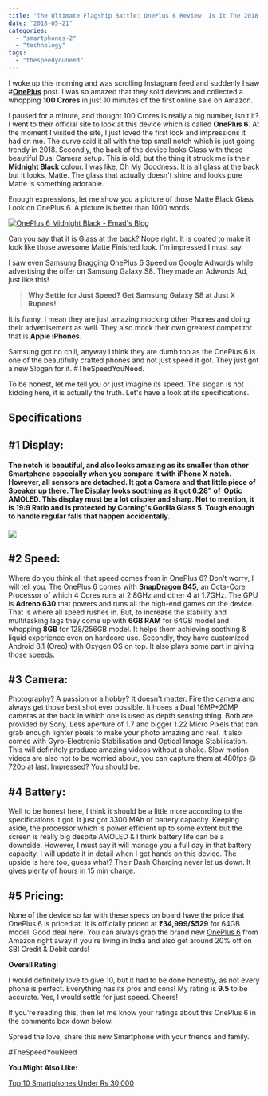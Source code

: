```yaml
---
title: "The Ultimate Flagship Battle: OnePlus 6 Review! Is It The 2018 Killer Smartphone?"
date: "2018-05-21"
categories: 
  - "smartphones-2"
  - "technology"
tags: 
  - "thespeedyouneed"
---
```


I woke up this morning and was scrolling Instagram feed and suddenly I saw #**[OnePlus](http://instagram.com/oneplus_india)** post. I was so amazed that they sold devices and collected a whopping **100 Crores** in just 10 minutes of the first online sale on Amazon.

  
I paused for a minute, and thought 100 Crores is really a big number, isn't it? I went to their official site to look at this device which is called **OnePlus 6**. At the moment I visited the site, I just loved the first look and impressions it had on me. The curve said it all with the top small notch which is just going trendy in 2018. Secondly, the back of the device looks Glass with those beautiful Dual Camera setup. This is old, but the thing it struck me is their **Midnight Black** colour. I was like, Oh My Goodness. It is all glass at the back but it looks, Matte. The glass that actually doesn't shine and looks pure Matte is something adorable.

Enough expressions, let me show you a picture of those Matte Black Glass Look on OnePlus 6. A picture is better than 1000 words.

[![OnePlus 6 Midnight Black - Emad's Blog](/posts/2018/05/images/download.jpg "Picture Courtesy: PhoneArena")](https://1.bp.blogspot.com/-k-Ug-SARyfk/WwNECeMYHMI/AAAAAAAAQq8/vcb6ffFot5wYSF3WArmWqKK5eu-i9nR6wCLcBGAs/s1600/download.jpg)

Can you say that it is Glass at the back? Nope right. It is coated to make it look like those awesome Matte Finished look. I'm impressed I must say.

I saw even Samsung Bragging OnePlus 6 Speed on Google Adwords while advertising the offer on Samsung Galaxy S8. They made an Adwords Ad, just like this!

> **Why Settle for Just Speed? Get Samsung Galaxy S8 at Just X Rupees!**

It is funny, I mean they are just amazing mocking other Phones and doing their advertisement as well. They also mock their own greatest competitor that is **Apple iPhones.**

Samsung got no chill, anyway I think they are dumb too as the OnePlus 6 is one of the beautifully crafted phones and not just speed it got. They just got a new Slogan for it. #TheSpeedYouNeed.

To be honest, let me tell you or just imagine its speed. The slogan is not kidding here, it is actually the truth. Let's have a look at its specifications.

## Specifications

## #1 Display: 

#### The notch is beautiful, and also looks amazing as its smaller than other Smartphone especially when you compare it with iPhone X notch. However, all sensors are detached. It got a Camera and that little piece of Speaker up there. The Display looks soothing as it got 6.28" of  Optic AMOLED. This display must be a lot crispier and sharp. Not to mention, it is 19:9 Ratio and is protected by Corning's Gorilla Glass 5. Tough enough to handle regular falls that happen accidentally.

[![](/posts/2018/05/images/oneplus-6-5.jpg)](https://4.bp.blogspot.com/-mpG4dcH1E9g/WwNNB78YY9I/AAAAAAAAQrI/5jMhc-hbVdcDQqeLR_R5K3nset6D5Y9GACLcBGAs/s1600/oneplus-6-5.jpg)

## #2 Speed:

Where do you think all that speed comes from in OnePlus 6? Don't worry, I will tell you. The OnePlus 6 comes with **SnapDragon 845,** an Octa-Core Processor of which 4 Cores runs at 2.8GHz and other 4 at 1.7GHz. The GPU is **Adreno 630** that powers and runs all the high-end games on the device. That is where all speed rushes in. But, to increase the stability and multitasking lags they come up with **6GB RAM** for 64GB model and whopping **8GB** for 128/256GB model. It helps them achieving soothing & liquid experience even on hardcore use. Secondly, they have customized Android 8.1 (Oreo) with Oxygen OS on top. It also plays some part in giving those speeds.

## #3 Camera: 

Photography? A passion or a hobby? It doesn't matter. Fire the camera and always get those best shot ever possible. It hoses a Dual 16MP+20MP cameras at the back in which one is used as depth sensing thing. Both are provided by Sony. Less aperture of 1.7 and bigger 1.22 Micro Pixels that can grab enough lighter pixels to make your photo amazing and real. It also comes with Gyro-Electronic Stabilisation and Optical Image Stabilisation. This will definitely produce amazing videos without a shake. Slow motion videos are also not to be worried about, you can capture them at 480fps @ 720p at last. Impressed? You should be.

## #4 Battery:

Well to be honest here, I think it should be a little more according to the specifications it got. It just got 3300 MAh of battery capacity. Keeping aside, the processor which is power efficient up to some extent but the screen is really big despite AMOLED & I think battery life can be a downside. However, I must say it will manage you a full day in that battery capacity. I will update it in detail when I get hands on this device. The upside is here too, guess what? Their Dash Charging never let us down. It gives plenty of hours in 15 min charge.

## #5 Pricing:

None of the device so far with these specs on board have the price that OnePlus 6 is priced at. It is officially priced at **₹34,999/$529** for 64GB model. Good deal here. You can always grab the brand new [OnePlus 6](https://amzn.to/2x0Z3kF) from Amazon right away if you're living in India and also get around 20% off on SBI Credit & Debit cards!

**Overall Rating:**

I would definitely love to give 10, but it had to be done honestly, as not every phone is perfect. Everything has its pros and cons! My rating is **9.5** to be accurate. Yes, I would settle for just speed. Cheers!

If you're reading this, then let me know your ratings about this OnePlus 6 in the comments box down below.

Spread the love, share this new Smartphone with your friends and family. 

#TheSpeedYouNeed

**You Might Also Like:**

[Top 10 Smartphones Under Rs 30,000](https://sastaeinstein.com/2019/04/top-10-smartphones-under-30000.html)
